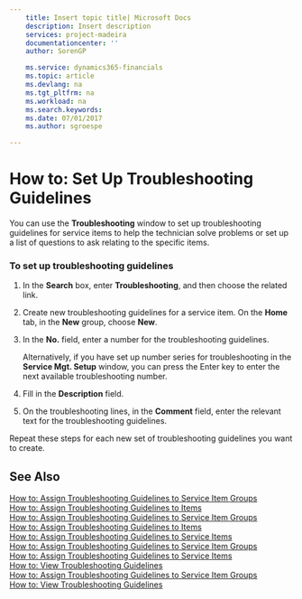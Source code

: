 ```yaml
---
    title: Insert topic title| Microsoft Docs
    description: Insert description
    services: project-madeira
    documentationcenter: ''
    author: SorenGP

    ms.service: dynamics365-financials
    ms.topic: article
    ms.devlang: na
    ms.tgt_pltfrm: na
    ms.workload: na
    ms.search.keywords:
    ms.date: 07/01/2017
    ms.author: sgroespe

---
```

# How to: Set Up Troubleshooting Guidelines
You can use the **Troubleshooting** window to set up troubleshooting guidelines for service items to help the technician solve problems or set up a list of questions to ask relating to the specific items.  
  
### To set up troubleshooting guidelines  
  
1.  In the **Search** box, enter **Troubleshooting**, and then choose the related link.  
  
2.  Create new troubleshooting guidelines for a service item. On the **Home** tab, in the **New** group, choose **New**.  
  
3.  In the **No.** field, enter a number for the troubleshooting guidelines.  
  
     Alternatively, if you have set up number series for troubleshooting in the **Service Mgt. Setup** window, you can press the Enter key to enter the next available troubleshooting number.  
  
4.  Fill in the **Description** field.  
  
5.  On the troubleshooting lines, in the **Comment** field, enter the relevant text for the troubleshooting guidelines.  
  
 Repeat these steps for each new set of troubleshooting guidelines you want to create.  
  
## See Also  
 [How to: Assign Troubleshooting Guidelines to Service Item Groups](../how-to-assign-troubleshooting-guidelines-to-service-item-groups.md)   
 [How to: Assign Troubleshooting Guidelines to Items](../how-to-assign-troubleshooting-guidelines-to-items.md)   
 [How to: Assign Troubleshooting Guidelines to Service Item Groups](../how-to-assign-troubleshooting-guidelines-to-service-item-groups.md)   
 [How to: Assign Troubleshooting Guidelines to Items](../how-to-assign-troubleshooting-guidelines-to-items.md)   
 [How to: Assign Troubleshooting Guidelines to Service Items](../how-to-assign-troubleshooting-guidelines-to-service-items.md)   
 [How to: Assign Troubleshooting Guidelines to Service Item Groups](../how-to-assign-troubleshooting-guidelines-to-service-item-groups.md)   
 [How to: Assign Troubleshooting Guidelines to Service Items](../how-to-assign-troubleshooting-guidelines-to-service-items.md)   
 [How to: View Troubleshooting Guidelines](../how-to-view-troubleshooting-guidelines.md)   
 [How to: Assign Troubleshooting Guidelines to Service Item Groups](../how-to-assign-troubleshooting-guidelines-to-service-item-groups.md)   
 [How to: View Troubleshooting Guidelines](../how-to-view-troubleshooting-guidelines.md)